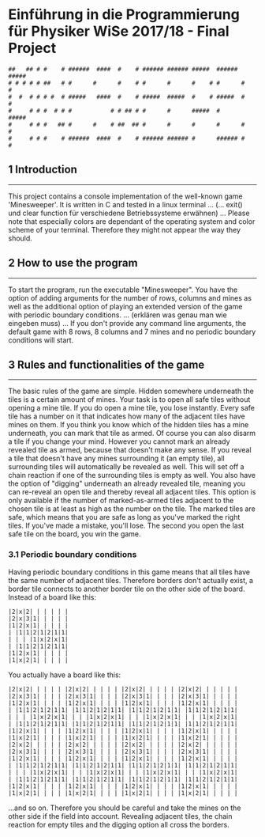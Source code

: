 # Einführung in die Programmierung für Physiker WiSe 2017/18 - Final Project

```
##   ## # #    # ######  ####  #    # ###### ###### #####  ###### ##### 
# # # # # ##   # #      #      #    # #      #      #    # #      #    #
#  #  # # # #  # #####   ####  #    # #####  #####  #    # #####  #    #
#     # # #  # # #           # # ## # #      #      #####  #      ##### 
#     # # #   ## #      #    # ##  ## #      #      #      #      #   # 
#     # # #    # ######  ####  #    # ###### ###### #      ###### #    # 
```

## 1 Introduction
---
This project contains a console implementation of the well-known game 'Minesweeper'.
It is written in C and tested in a linux terminal
...
(... exit() und clear function für verschiedene Betriebssysteme erwähnen)
...
Please note that especially colors are dependant of the operating system and color scheme of your terminal. Therefore they might not appear the way they should.

## 2 How to use the program
---
To start the program, run the executable "Minesweeper". You have the option of adding arguments for the number of rows, columns and mines as well as the additional option of playing an extended version of the game with periodic boundary conditions.
...
(erklären was genau man wie eingeben muss)
...
If you don't provide any command line arguments, the default game with 8 rows, 8 columns and 7 mines and no periodic boundary conditions will start.

## 3 Rules and functionalities of the game
---
The basic rules of the game are simple. Hidden somewhere underneath the tiles is a certain amount of mines. Your task is to open all safe tiles without opening a mine tile. If you do open a mine tile, you lose instantly.
Every safe tile has a number on it that indicates how many of the adjacent tiles have mines on them. 
If you think you know which of the hidden tiles has a mine underneath, you can mark that tile as armed. Of course you can also disarm a tile if you change your mind. However you cannot mark an already revealed tile as armed, because that doesn't make any sense.
If you reveal a tile that doesn't have any mines surrounding it (an empty tile), all surrounding tiles will automatically be revealed as well. This will set off a chain reaction if one of the surrounding tiles is empty as well.
You also have the option of "digging" underneath an already revealed tile, meaning you can re-reveal an open tile and thereby reveal all adjacent tiles. This option is only available if the number of marked-as-armed tiles adjacent to the chosen tile is at least as high as the number on the tile. The marked tiles are safe, which means that you are safe as long as you've marked the right tiles. If you've made a mistake, you'll lose.
The second you open the last safe tile on the board, you win the game.

### 3.1 Periodic boundary conditions

Having periodic boundary conditions in this game means that all tiles have the same number of adjacent tiles. Therefore borders don't actually exist, a border tile connects to another border tile on the other side of the board.
Instead of a board like this:

```
|2|x|2| | | | | |
|2|x|3|1| | | | |
|1|2|x|1| | | | |
| |1|1|2|1|2|1|1|
| | | |1|x|2|x|1|
| |1|1|2|1|2|1|1|
|1|2|x|1| | | | |
|1|x|2|1| | | | |
```
You actually have a board like this:
```
|2|x|2| | | | | |2|x|2| | | | | |2|x|2| | | | | |2|x|2| | | | | |
|2|x|3|1| | | | |2|x|3|1| | | | |2|x|3|1| | | | |2|x|3|1| | | | |  
|1|2|x|1| | | | |1|2|x|1| | | | |1|2|x|1| | | | |1|2|x|1| | | | |    
| |1|1|2|1|2|1|1| |1|1|2|1|2|1|1| |1|1|2|1|2|1|1| |1|1|2|1|2|1|1| 
| | | |1|x|2|x|1| | | |1|x|2|x|1| | | |1|x|2|x|1| | | |1|x|2|x|1| 
| |1|1|2|1|2|1|1| |1|1|2|1|2|1|1| |1|1|2|1|2|1|1| |1|1|2|1|2|1|1| 
|1|2|x|1| | | | |1|2|x|1| | | | |1|2|x|1| | | | |1|2|x|1| | | | |   
|1|x|2|1| | | | |1|x|2|1| | | | |1|x|2|1| | | | |1|x|2|1| | | | |  
|2|x|2| | | | | |2|x|2| | | | | |2|x|2| | | | | |2|x|2| | | | | |  
|2|x|3|1| | | | |2|x|3|1| | | | |2|x|3|1| | | | |2|x|3|1| | | | |  
|1|2|x|1| | | | |1|2|x|1| | | | |1|2|x|1| | | | |1|2|x|1| | | | | 
| |1|1|2|1|2|1|1| |1|1|2|1|2|1|1| |1|1|2|1|2|1|1| |1|1|2|1|2|1|1| 
| | | |1|x|2|x|1| | | |1|x|2|x|1| | | |1|x|2|x|1| | | |1|x|2|x|1| 
| |1|1|2|1|2|1|1| |1|1|2|1|2|1|1| |1|1|2|1|2|1|1| |1|1|2|1|2|1|1| 
|1|2|x|1| | | | |1|2|x|1| | | | |1|2|x|1| | | | |1|2|x|1| | | | | 
|1|x|2|1| | | | |1|x|2|1| | | | |1|x|2|1| | | | |1|x|2|1| | | | |
```
...and so on. Therefore you should be careful and take the mines on the other side if the field into account.
Revealing adjacent tiles, the chain reaction for empty tiles and the digging option all cross the borders. 
                    
